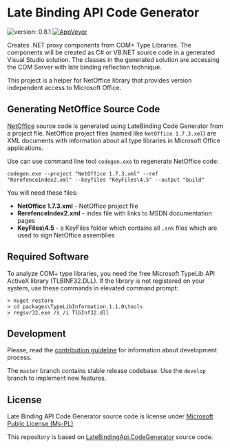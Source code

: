 # Late Binding API Code Generator

![version: 0.8.1](http://img.shields.io/badge/version-0.8.1-68217a.svg)
[![AppVeyor](https://img.shields.io/appveyor/ci/jozefizso/latebindingapi-codegenerator.svg)](https://ci.appveyor.com/project/jozefizso/latebindingapi-codegenerator)

Creates .NET proxy components from COM+ Type Libraries. 
The components will be created as C# or VB.NET source code in a generated Visual Studio solution. 
The classes in the generated solution are accessing the COM Server with late binding reflection technique.

This project is a helper for NetOffice library that provides version independent access to Microsoft Office.


## Generating NetOffice Source Code

[NetOffice][netoffice] source code is generated using LateBinding Code Generator from a project file.
NetOffice project files (named like `NetOffice 1.7.3.xml`) are XML documents with information about
all type libraries in Microsoft Office applications.

Use can use command line tool `codegen.exe` to regenerate NetOffice code:

```
codegen.exe --project "NetOffice 1.7.3.xml" --ref "RerefenceIndex2.xml" --keyfiles "KeyFiles\4.5" --output "build"
```

You will need these files:

* **NetOffice 1.7.3.xml** - NetOffice project file
* **RerefenceIndex2.xml** - index file with links to MSDN documentation pages
* **KeyFiles\4.5** - a KeyFiles folder which contains all `.snk` files which are used to sign NetOffice assemblies


## Required Software

To analyze COM+ type libraries, you need the free Microsoft TypeLib API ActiveX library (TLBINF32.DLL).
If the library is not registered on your system, use these commands in elevated command prompt:

```
> nuget restore
> cd packages\TypeLibInformation.1.1.0\tools
> regsvr32.exe /s /i TlbInf32.dll
```


## Development

Please, read the [contribution guideline](CONTRIBUTING.md) for information about development process.

The `master` branch contains stable release codebase. Use the `develop` branch to implement new features.


## License

Late Binding API Code Generator source code is license under [Microsoft Public License (Ms-PL)](LICENSE.txt)

This repository is based on [LateBindingApi.CodeGenerator](https://latebindingapi.codeplex.com/) source code.

[netoffice]: https://github.com/NetOfficeFw/NetOffice
